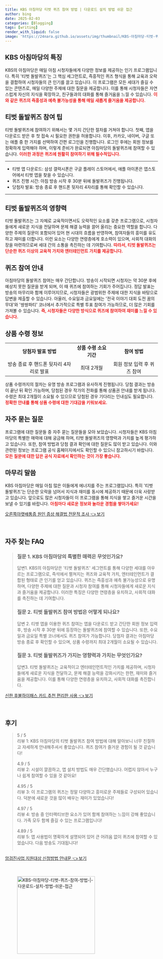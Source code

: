 ```yaml
---
title: KBS 아침마당 티벗 퀴즈 참여 방법 | 다운로드 설치 방법 쉬운 접근
author: bing
date: 2025-02-03
categories: [Blogging]
tags: [writing]
render_with_liquid: false
image: 'https://24nara.github.io/assets/img/thumbnail/KBS-아침마당-티벗-퀴즈-참여-방법-|-다운로드-설치-방법-쉬운-접근.webp'
---
```



<h2 id='아침마당_특징'>KBS 아침마당의 특징</h2>

<p>KBS의 아침마당은 매일 아침 시청자들에게 다양한 정보를 제공하는 인기 프로그램입니다. 특히 '티벗 돌발퀴즈'는 그 핵심 세그먼트로, 즉흥적인 퀴즈 형식을 통해 교육과 오락을 결합하여 시청자들의 큰 인기를 끌고 있습니다. 이 프로그램은 모든 세대가 즐길 수 있는 콘텐츠로, 매일 다양한 주제에 대한 질문을 제공합니다. 이를 통해 시청자들은 자연스럽게 자신의 지식을 확장하고, 친구들과의 대화를 통해 즐거움을 느낄 수 있습니다. <b><span style="color: #ee2323;">이와 같은 퀴즈의 즉흥성과 예측 불가능성을 통해 매일 새롭게 즐거움을 제공합니다.</span></b></p>

<h2 id='티벗_돌발퀴즈_팁'>티벗 돌발퀴즈 참여 팁</h2>

<p>티벗 돌발퀴즈에 참여하기 위해서는 몇 가지 간단한 절차를 거쳐야 합니다. 첫째, 앱을 다운로드 받은 후 첫 접속 시 필요한 권한을 허용합니다. 이후, 카카오, 네이버, 구글 또는 애플 중 한 가지를 선택하여 간편 로그인을 진행합니다. 로그인 후에는 회원 정보를 정확하게 입력해야 하며, 이렇게 준비가 완료되면 아침마당의 돌발퀴즈에 참여할 수 있습니다. <b><span style="color: #ee2323;">이러한 과정은 퀴즈에 원활히 참여하기 위해 필수적입니다.</span></b></p>

<hr />

<ul>
    <li>티벗 앱 다운로드: 삼성 갤럭시폰은 구글 플레이 스토어에서, 애플 아이폰은 앱스토어에서 티벗 앱을 찾을 수 있습니다.</li>
    <li>퀴즈 진행 시간: 아침 방송 시작 후 30분 뒤에 돌발퀴즈가 진행됩니다.</li>
    <li>당첨자 발표: 방송 종료 후 핸드폰 뒷자리 4자리를 통해 확인할 수 있습니다.</li>
</ul>

<hr />

<h2 id='티벗_돌발퀴즈의_영향력'>티벗 돌발퀴즈의 영향력</h2>

<p>티벗 돌발퀴즈는 그 자체로 교육적이면서도 오락적인 요소를 갖춘 프로그램으로, 시청자들에게 새로운 지식을 전달하며 문제 해결 능력을 끌어 올리는 중요한 역할을 합니다. 다양한 주제의 질문이 포함되어 있어 현 시대의 흐름을 반영하며, 참여자들의 흥미를 유도하고 재미를 더합니다. 이런 요소는 다양한 연령층에게 호소력이 있으며, 사회적 대화의 장을 마련하므로써 세대 간의 소통을 촉진하는 데 기여합니다. <b><span style="color: #ee2323;">따라서, 티벗 돌발퀴즈는 단순한 퀴즈 이상의 교육적 가치와 엔터테인먼트 가치를 제공합니다.</span></b></p>

<h2 id='퀴즈_참여_안내'>퀴즈 참여 안내</h2>

<p>아침마당의 돌발퀴즈 참여는 매우 간단합니다. 방송이 시작되면 시청자는 약 30분 후에 예상치 못한 질문을 받게 되며, 이 때 퀴즈에 참여하는 기회가 주어집니다. 정답 발표는 방송의 마무리와 함께 이루어지므로, 시청자들은 광범위한 주제에 대한 지식을 바탕으로 답변을 제출할 수 있습니다. 아울러, 수요일과 금요일에는 '전국 이야기 대회 도전 꿈의 무대'와 '쌍쌍파티' 코너에서 추가적으로 특별 투표 참여가 가능하므로, 더 많은 기회를 가져볼 수 있습니다. <b><span style="color: #ee2323;">즉, 시청자들은 다양한 방식으로 퀴즈에 참여하여 재미를 느낄 수 있습니다.</span></b></p>

<h2 id='상품_수령_정보'>상품 수령 정보</h2>

<table>
    <tr>
        <td style="text-align: center; height: 17px;"><b>당첨자 발표 방법</b></td>
        <td style="text-align: center; height: 17px;"><b>상품 수령 소요 기간</b></td>
        <td style="text-align: center; height: 17px;"><b>참여 방법</b></td>
    </tr>
    <tr>
        <td style="text-align: center; height: 17px;">방송 종료 후 핸드폰 뒷자리 4자리로 발표</td>
        <td style="text-align: center; height: 17px;">최대 2개월</td>
        <td style="text-align: center; height: 17px;">회원 정보 입력 후 퀴즈 참여</td>
    </tr>
</table>

<p>상품 수령까지의 절차는 유명 방송 프로그램과 유사하게 진행됩니다. 당첨 결과는 방송이 끝난 뒤 확인 가능하며, 당첨된 경우 작가의 전화를 통해 상품권 안내를 받게 됩니다. 수령은 최대 2개월이 소요될 수 있으므로 당첨된 경우 기다리는 인내심도 필요합니다. <b><span style="color: #ee2323;">정확한 안내를 통해 상품 수령에 대한 기대감을 키워보세요.</span></b></p>

<h2 id='자주_묻는_질문'>자주 묻는 질문</h2>

<p>프로그램에 대한 질문들 중 자주 묻는 질문들을 모아 보았습니다. 시청자들은 KBS 아침마당의 특별한 매력에 대해 궁금해 하며, 티벗 돌발퀴즈의 영향력과 가치를 높게 평가하고 있습니다. 또한, 참여 방법과 당첨 결과 확인에 대한 질문도 많이 받고 있습니다. 이와 관련된 정보는 프로그램 공식 홈페이지에서도 확인할 수 있으니 참고하시기 바랍니다. <b><span style="color: #ee2323;">모든 질문에 대한 답은 공식 자료에서 확인하는 것이 가장 좋습니다.</span></b></p>

<h2 id='마무리_말씀'>마무리 말씀</h2>

<p>KBS 아침마당은 매일 아침 많은 이들에게 에너지를 주는 프로그램입니다. 특히 '티벗 돌발퀴즈'는 단순한 오락을 넘어서 지식과 재미를 동시에 제공하기 때문에 더욱 사랑받고 있습니다. 앞으로도 많은 시청자들이 이 프로그램을 통해 지식을 쌓고 즐거운 시간을 보낼 수 있기를 바랍니다. <b><span style="color: #ee2323;">아침마다 새로운 정보와 놀라운 경험을 쌓아가세요!</span></b></p>


<p><a class="click-button" title="오른쪽아랫배통증 원인 증상 해결법 전문적 조사" href="https://24nara.github.io/posts/%EC%98%A4%EB%A5%B8%EC%AA%BD%EC%95%84%EB%9E%AB%EB%B0%B0%ED%86%B5%EC%A6%9D-%EC%9B%90%EC%9D%B8-%EC%A6%9D%EC%83%81-%ED%95%B4%EA%B2%B0%EB%B2%95-%EC%A0%84%EB%AC%B8%EC%A0%81-%EC%A1%B0%EC%82%AC/" rel="dofollow">오른쪽아랫배통증 원인 증상 해결법 전문적 조사 👈 보기</a></p><br>
<h2 id='자주_찾는_FAQ'>자주 찾는 FAQ</h2>
<div itemscope="" itemtype="https://schema.org/FAQPage">
<blockquote>
<div itemscope="" itemprop="mainEntity" itemtype="https://schema.org/Question">
<h3 itemprop="name">질문 1. KBS 아침마당의 특별한 매력은 무엇인가요?</h3>
<div itemscope="" itemprop="acceptedAnswer" itemtype="https://schema.org/Answer">
<span itemprop="text">
<p>답변1. KBS의 아침마당은 '티벗 돌발퀴즈' 세그먼트를 통해 다양한 세대를 아우르는 프로그램으로, 즉석에서 펼쳐지는 퀴즈와 교육적 가치, 엔터테인먼트가 결합된 형태로 큰 인기를 얻고 있습니다. 퀴즈는 즉흥성과 예측 불가능성으로 유명하며, 다양한 주제에 대한 질문과 시청자 참여를 통해 시청자들에게 새로운 지식과 즐거움을 제공합니다. 이러한 특징은 다양한 연령층을 유치하고, 사회적 대화를 촉진하는 데 기여합니다.</p>
</span>
</div>
</div>
<div itemscope="" itemprop="mainEntity" itemtype="https://schema.org/Question">
<h3 itemprop="name">질문 2. 티벗 돌발퀴즈 참여 방법은 어떻게 되나요?</h3>
<div itemscope="" itemprop="acceptedAnswer" itemtype="https://schema.org/Answer">
<span itemprop="text">
<p>답변 2. 티벗 앱을 이용한 퀴즈 참여는 앱을 다운로드 받고 간단한 회원 정보 입력 후, 방송 시작 후 30분 뒤에 등장하는 돌발퀴즈에 참여할 수 있습니다. 또한, 수요일과 금요일 특별 코너에서도 퀴즈 참여가 가능합니다. 당첨자 결과는 아침마당 방송 종료 후 확인할 수 있으며, 상품 수령까지 최대 2개월이 소요될 수 있습니다.</p>
</span>
</div>
</div>
<div itemscope="" itemprop="mainEntity" itemtype="https://schema.org/Question">
<h3 itemprop="name">질문 3. 티벗 돌발퀴즈가 가지는 영향력과 가치는 무엇인가요?</h3>
<div itemscope="" itemprop="acceptedAnswer" itemtype="https://schema.org/Answer">
<span itemprop="text">
<p>답변3. 티벗 돌발퀴즈는 교육적이고 엔터테인먼트적인 가치를 제공하며, 시청자들에게 새로운 지식을 전달하고, 문제 해결 능력을 강화시키는 한편, 재미와 즐거움을 제공합니다. 이를 통해 다양한 연령층을 유치하고, 사회적 대화를 촉진합니다.</p>
</span>
</div>
</div>
</blockquote>
</div>
<p><a class="click-button" title="신한 후불하이패스 카드 추천 편리한 사용" href="https://24nara.github.io/posts/%EC%8B%A0%ED%95%9C-%ED%9B%84%EB%B6%88%ED%95%98%EC%9D%B4%ED%8C%A8%EC%8A%A4-%EC%B9%B4%EB%93%9C-%EC%B6%94%EC%B2%9C-%ED%8E%B8%EB%A6%AC%ED%95%9C-%EC%82%AC%EC%9A%A9/" rel="dofollow">신한 후불하이패스 카드 추천 편리한 사용 👈 보기</a></p><br>
<h2 id='후기'>후기</h2>
<div itemscope itemtype="https://schema.org/Product">
  <blockquote>
  <div itemprop="review" itemscope itemtype="https://schema.org/Review">
      <div itemprop="reviewRating" itemscope itemtype="https://schema.org/Rating"> <span itemprop="ratingValue">5</span> / <span itemprop="bestRating">5</span> </div>
      <span itemprop="reviewBody">리뷰 1: KBS 아침마당의 티벗 돌발퀴즈 참여 방법에 대해 알아보니 너무 친절하고 자세하게 안내해주셔서 좋았습니다. 퀴즈 참여가 즐거운 경험이 될 것 같습니다!</span>
  </div>
  <br>
  <div itemprop="review" itemscope itemtype="https://schema.org/Review">
      <div itemprop="reviewRating" itemscope itemtype="https://schema.org/Rating"> <span itemprop="ratingValue">4.9</span> / <span itemprop="bestRating">5</span> </div>
      <span itemprop="reviewBody">리뷰 2: 시설이 깔끔하고, 앱 설치 방법도 매우 간단했습니다. 어렵지 않아서 누구나 쉽게 참여할 수 있을 것 같아요!</span>
  </div>
  <br>
  <div itemprop="review" itemscope itemtype="https://schema.org/Review">
      <div itemprop="reviewRating" itemscope itemtype="https://schema.org/Rating"> <span itemprop="ratingValue">4.95</span> / <span itemprop="bestRating">5</span> </div>
      <span itemprop="reviewBody">리뷰 3: 이 프로그램의 퀴즈는 정말 다양하고 흥미로운 주제들로 구성되어 있습니다. 덕분에 새로운 것을 많이 배우는 재미가 있었습니다!</span>
  </div>
  <br>
  <div itemprop="review" itemscope itemtype="https://schema.org/Review">
      <div itemprop="reviewRating" itemscope itemtype="https://schema.org/Rating"> <span itemprop="ratingValue">4.97</span> / <span itemprop="bestRating">5</span> </div>
      <span itemprop="reviewBody">리뷰 4: 방송 중 인터랙티브한 요소가 있어 함께 참여하는 느낌이 강해 좋았습니다. 가족 모두 함께 즐길 수 있는 프로그램입니다!</span>
  </div>
  <br>
  <div itemprop="review" itemscope itemtype="https://schema.org/Review">
      <div itemprop="reviewRating" itemscope itemtype="https://schema.org/Rating"> <span itemprop="ratingValue">4.89</span> / <span itemprop="bestRating">5</span> </div>
      <span itemprop="reviewBody">리뷰 5: 앱 사용법이 명확하게 설명되어 있어 큰 어려움 없이 퀴즈에 참여할 수 있었습니다. 다음 방송도 기대됩니다!</span>
  </div>
  <br>
  </blockquote>
</div>
<p><a class="click-button" title="암검진사업 지원대상 신청방법 안내문" href="https://24nara.github.io/posts/%EC%95%94%EA%B2%80%EC%A7%84%EC%82%AC%EC%97%85-%EC%A7%80%EC%9B%90%EB%8C%80%EC%83%81-%EC%8B%A0%EC%B2%AD%EB%B0%A9%EB%B2%95-%EC%95%88%EB%82%B4%EB%AC%B8/" rel="dofollow">암검진사업 지원대상 신청방법 안내문 👈 보기</a></p><br>
<figure class="image"><img src="https://24nara.github.io/assets/img/thumbnail/KBS-아침마당-티벗-퀴즈-참여-방법-|-다운로드-설치-방법-쉬운-접근.webp" alt="KBS-아침마당-티벗-퀴즈-참여-방법-|-다운로드-설치-방법-쉬운-접근" width="256" height="256"></figure>